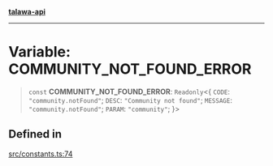 [**talawa-api**](../../README.md)

***

# Variable: COMMUNITY\_NOT\_FOUND\_ERROR

> `const` **COMMUNITY\_NOT\_FOUND\_ERROR**: `Readonly`\<\{ `CODE`: `"community.notFound"`; `DESC`: `"Community not found"`; `MESSAGE`: `"community.notFound"`; `PARAM`: `"community"`; \}\>

## Defined in

[src/constants.ts:74](https://github.com/Suyash878/talawa-api/blob/095e6964ce2a06c1c30d1acf81b6162203f1db91/src/constants.ts#L74)
